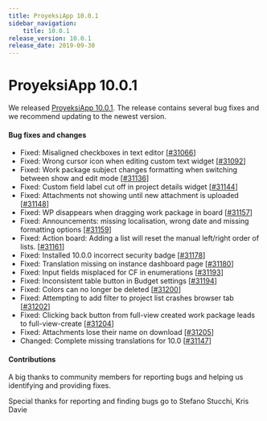 ```yaml
---
title: ProyeksiApp 10.0.1
sidebar_navigation:
    title: 10.0.1
release_version: 10.0.1
release_date: 2019-09-30
---
```


# ProyeksiApp 10.0.1

We released [ProyeksiApp 10.0.1](https://community.openproject.com/versions/1393).
The release contains several bug fixes and we recommend updating to the newest version.



#### Bug fixes and changes

- Fixed: Misaligned checkboxes in text editor [[#31066](https://community.openproject.com/wp/31066)]
- Fixed: Wrong cursor icon when editing custom text widget [[#31092](https://community.openproject.com/wp/31092)]
- Fixed: Work package subject changes formatting when switching between show and edit mode [[#31136](https://community.openproject.com/wp/31136)]
- Fixed: Custom field label cut off in project details widget [[#31144](https://community.openproject.com/wp/31144)]
- Fixed: Attachments not showing until new attachment is uploaded [[#31148](https://community.openproject.com/wp/31148)]
- Fixed: WP disappears when dragging work package in board [[#31157](https://community.openproject.com/wp/31157)]
- Fixed: Announcements: missing localisation, wrong date and missing formatting options [[#31159](https://community.openproject.com/wp/31159)]
- Fixed: Action board: Adding a list will reset the manual left/right order of lists. [[#31161](https://community.openproject.com/wp/31161)]
- Fixed: Installed 10.0.0 incorrect security badge [[#31178](https://community.openproject.com/wp/31178)]
- Fixed: Translation missing on instance dashboard page [[#31180](https://community.openproject.com/wp/31180)]
- Fixed: Input fields misplaced for CF in enumerations [[#31193](https://community.openproject.com/wp/31193)]
- Fixed: Inconsistent table button in Budget settings [[#31194](https://community.openproject.com/wp/31194)]
- Fixed: Colors can no longer be deleted [[#31200](https://community.openproject.com/wp/31200)]
- Fixed: Attempting to add filter to project list crashes browser tab [[#31202](https://community.openproject.com/wp/31202)]
- Fixed: Clicking back button from full-view created work package leads to full-view-create [[#31204](https://community.openproject.com/wp/31204)]
- Fixed: Attachments lose their name on download [[#31205](https://community.openproject.com/wp/31205)]
- Changed: Complete missing translations for 10.0 [[#31147](https://community.openproject.com/wp/31147)]

#### Contributions

A big thanks to community members for reporting bugs and helping us identifying and providing fixes.

Special thanks for reporting and finding bugs go to
Stefano Stucchi, Kris Davie
